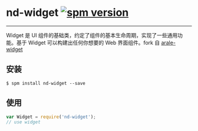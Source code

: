 # nd-widget [![spm version](http://spm.crossjs.com/badge/nd-widget)](http://spm.crossjs.com/package/nd-widget)

---

Widget 是 UI 组件的基础类，约定了组件的基本生命周期，实现了一些通用功能。基于 Widget 可以构建出任何你想要的 Web 界面组件。fork 自 [arale-widget](https://github.com/aralejs/widget)

## 安装

```
$ spm install nd-widget --save
```

## 使用

```js
var Widget = require('nd-widget');
// use widget
```
